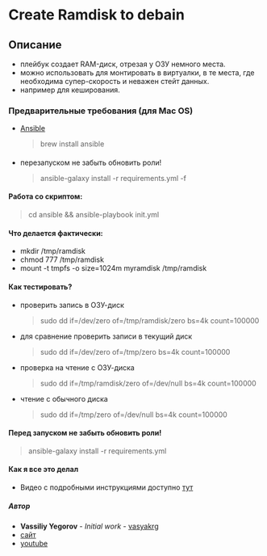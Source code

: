 # Create Ramdisk to debain

## Описание
- плейбук создает RAM-диск, отрезая у ОЗУ немного места.
- можно использовать для монтировать в виртуалки, в те места, где необходима супер-скорость и неважен стейт данных.
- например для кеширования.


### Предварительные требования (для Mac OS)
- [Ansible](https://docs.ansible.com)
  > brew install ansible

####
- перезапуском не забыть обновить роли!
  > ansible-galaxy install -r requirements.yml -f

#### Работа со скриптом:
  > cd ansible && ansible-playbook init.yml

#### Что делается фактически:
- mkdir /tmp/ramdisk
- chmod 777 /tmp/ramdisk
- mount -t tmpfs -o size=1024m myramdisk /tmp/ramdisk

#### Как тестировать?
- проверить запись в ОЗУ-диск
  > sudo dd if=/dev/zero of=/tmp/ramdisk/zero bs=4k count=100000

- для сравнение проверить записи в текущий диск
  > sudo dd if=/dev/zero of=/tmp/zero bs=4k count=100000

- проверка на чтение с ОЗУ-диска
  > sudo dd if=/tmp/ramdisk/zero of=/dev/null bs=4k count=100000

- чтение с обычного диска
  > sudo dd if=/tmp/zero of=/dev/null bs=4k count=100000

#### Перед запуском не забыть обновить роли!
  > ansible-galaxy install -r requirements.yml


#### Как я все это делал
- Видео с подробными инструкциями доступно [тут]()

##### Автор
- **Vassiliy Yegorov** - *Initial work* - [vasyakrg](https://github.com/vasyakrg)
- [сайт](vk.com/realmanual)
- [youtube](youtube.com/realmanual)
